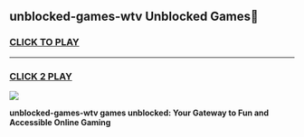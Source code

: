 
## unblocked-games-wtv Unblocked Games👋
<h3>
<a href="https://news.freeplayer.one?title=unblocked-games-wtv&ref=16F">CLICK TO PLAY</a></h3>
<hr>

<h3>
<a href="https://news.freeplayer.one?title=unblocked-games-wtv&ref=16F">CLICK 2 PLAY</a>
  
</h3>

<a href="https://news.freeplayer.one?title=unblocked-games-wtv&ref=16F/"><img src="https://clearcache.store/games.png"></a>


**unblocked-games-wtv games unblocked: Your Gateway to Fun and Accessible Online Gaming**

